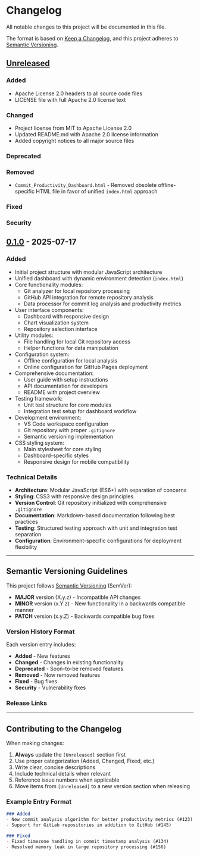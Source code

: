 # Changelog

All notable changes to this project will be documented in this file.

The format is based on [Keep a Changelog](https://keepachangelog.com/en/1.0.0/),
and this project adheres to [Semantic Versioning](https://semver.org/spec/v2.0.0.html).

## [Unreleased]

### Added
- Apache License 2.0 headers to all source code files
- LICENSE file with full Apache 2.0 license text

### Changed
- Project license from MIT to Apache License 2.0
- Updated README.md with Apache 2.0 license information
- Added copyright notices to all major source files

### Deprecated
### Removed
- `Commit_Productivity_Dashboard.html` - Removed obsolete offline-specific HTML file in favor of unified `index.html` approach
### Fixed
### Security

## [0.1.0] - 2025-07-17

### Added
- Initial project structure with modular JavaScript architecture
- Unified dashboard with dynamic environment detection (`index.html`)
- Core functionality modules:
  - Git analyzer for local repository processing
  - GitHub API integration for remote repository analysis
  - Data processor for commit log analysis and productivity metrics
- User interface components:
  - Dashboard with responsive design
  - Chart visualization system
  - Repository selection interface
- Utility modules:
  - File handling for local Git repository access
  - Helper functions for data manipulation
- Configuration system:
  - Offline configuration for local analysis
  - Online configuration for GitHub Pages deployment
- Comprehensive documentation:
  - User guide with setup instructions
  - API documentation for developers
  - README with project overview
- Testing framework:
  - Unit test structure for core modules
  - Integration test setup for dashboard workflow
- Development environment:
  - VS Code workspace configuration
  - Git repository with proper `.gitignore`
  - Semantic versioning implementation
- CSS styling system:
  - Main stylesheet for core styling
  - Dashboard-specific styles
  - Responsive design for mobile compatibility

### Technical Details
- **Architecture**: Modular JavaScript (ES6+) with separation of concerns
- **Styling**: CSS3 with responsive design principles
- **Version Control**: Git repository initialized with comprehensive `.gitignore`
- **Documentation**: Markdown-based documentation following best practices
- **Testing**: Structured testing approach with unit and integration test separation
- **Configuration**: Environment-specific configurations for deployment flexibility

---

## Semantic Versioning Guidelines

This project follows [Semantic Versioning](https://semver.org/) (SemVer):

- **MAJOR** version (X.y.z) - Incompatible API changes
- **MINOR** version (x.Y.z) - New functionality in a backwards compatible manner
- **PATCH** version (x.y.Z) - Backwards compatible bug fixes

### Version History Format

Each version entry includes:
- **Added** - New features
- **Changed** - Changes in existing functionality
- **Deprecated** - Soon-to-be removed features
- **Removed** - Now removed features
- **Fixed** - Bug fixes
- **Security** - Vulnerability fixes

### Release Links
[Unreleased]: https://github.com/username/commit-log-productivity-dashboard/compare/v0.1.0...HEAD
[0.1.0]: https://github.com/username/commit-log-productivity-dashboard/releases/tag/v0.1.0

---

## Contributing to the Changelog

When making changes:

1. **Always** update the `[Unreleased]` section first
2. Use proper categorization (Added, Changed, Fixed, etc.)
3. Write clear, concise descriptions
4. Include technical details when relevant
5. Reference issue numbers when applicable
6. Move items from `[Unreleased]` to a new version section when releasing

### Example Entry Format
```markdown
### Added
- New commit analysis algorithm for better productivity metrics (#123)
- Support for GitLab repositories in addition to GitHub (#145)

### Fixed
- Fixed timezone handling in commit timestamp analysis (#134)
- Resolved memory leak in large repository processing (#156)
```
